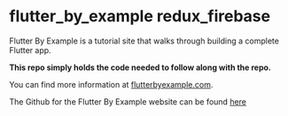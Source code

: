 # flutter_by_example redux_firebase

Flutter By Example is a tutorial site that walks through building a complete Flutter app.

**This repo simply holds the code needed to follow along with the repo.**

You can find more information at [flutterbyexample.com](https://flutterbyexample.com).

The Github for the Flutter By Example website can be found [here](https://github.com/ericwindmill/flutter_by_example_docs)


